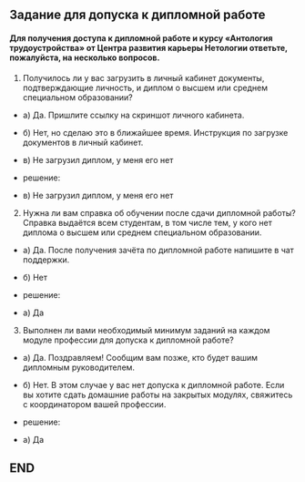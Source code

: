 ## Задание для допуска к дипломной работе 


#### Для получения доступа к дипломной работе и курсу «Антология трудоустройства» от Центра развития карьеры Нетологии ответьте, пожалуйста, на несколько вопросов. 


1. Получилось ли у вас загрузить в личный кабинет документы, подтверждающие личность, и диплом о высшем или среднем специальном образовании?

* а) Да. Пришлите ссылку на скриншот личного кабинета.
* б) Нет, но сделаю это в ближайшее время. Инструкция по загрузке документов в личный кабинет.
* в) Не загрузил диплом, у меня его нет


* решение:
* в) Не загрузил диплом, у меня его нет

2. Нужна ли вам справка об обучении после сдачи дипломной работы? Справка выдаётся всем студентам, в том числе тем, у кого нет диплома о высшем или среднем специальном образовании.
* а) Да. После получения зачёта по дипломной работе напишите в чат поддержки.
* б) Нет


* решение:
* а) Да

3. Выполнен ли вами необходимый минимум заданий на каждом модуле профессии для допуска к дипломной работе?
* а) Да. Поздравляем! Сообщим вам позже, кто будет вашим дипломным руководителем.
* б) Нет. В этом случае у вас нет допуска к дипломной работе. Если вы хотите сдать домашние работы на закрытых модулях, свяжитесь с координатором вашей профессии.


* решение:
* а) Да

## END